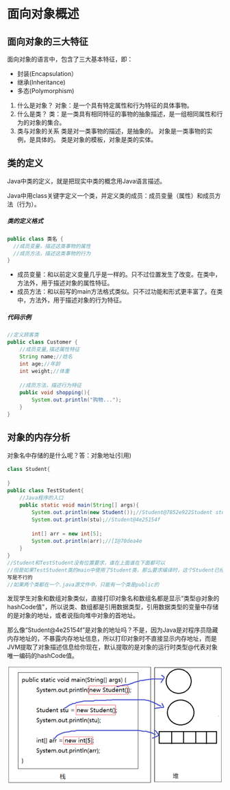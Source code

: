 # 面向对象概述

## 面向对象的三大特征

面向对象的语言中，包含了三大基本特征，即：

-   封装(Encapsulation）
-   继承(Inheritance)
-   多态(Polymorphism)

1.  什么是对象？
    对象：是一个具有特定属性和行为特征的具体事物。
2.  什么是类？
    类：是一类具有相同特征的事物的抽象描述，是一组相同属性和行为的对象的集合。
3.  类与对象的关系
    类是对一类事物的描述，是抽象的。
    对象是一类事物的实例，是具体的。
    类是对象的模板，对象是类的实体。



## 类的定义  

Java中类的定义，就是把现实中类的概念用Java语言描述。

Java中用class关键字定义一个类，并定义类的成员：成员变量（属性）和成员方法（行为）。

##### 类的定义格式

```java
public class 类名 {
  //成员变量，描述这类事物的属性
  //成员方法，描述这类事物的行为
}
```

-   成员变量：和以前定义变量几乎是一样的。只不过位置发生了改变。在类中，方法外，用于描述对象的属性特征。
-   成员方法：和以前写的main方法格式类似。只不过功能和形式更丰富了。在类中，方法外，用于描述对象的行为特征。

##### 代码示例

```java
//定义顾客类
public class Customer {
    //成员变量,描述属性特征
    String name;//姓名
    int age;//年龄
    int weight;//体重
    
    //成员方法，描述行为特征
    public void shopping(){
        System.out.println("购物...");
    }
}
```



## 对象的内存分析

对象名中存储的是什么呢？答：对象地址(引用)

```java
class Student{
    
}
public class TestStudent{
    //Java程序的入口
    public static void main(String[] args){
        System.out.println(new Student());//Student@7852e922Student stu = new Student();
        System.out.println(stu);//Student@4e25154f
        
        int[] arr = new int[5];
        System.out.println(arr);//[I@70dea4e
    }
}
//Student和TestStudent没有位置要求，谁在上面谁在下面都可以
//但是如果TestStudent类的main中使用了Student类，那么要求编译时，这个Student已经写好了，不
写是不行的
//如果两个类都在一个.java源文件中，只能有一个类是public的
```

发现学生对象和数组对象类似，直接打印对象名和数组名都是显示“类型@对象的hashCode值"，所以说类、数组都是引用数据类型，引用数据类型的变量中存储的是对象的地址，或者说指向堆中对象的首地址。

那么像“Student@4e25154f”是对象的地址吗？不是，因为Java是对程序员隐藏内存地址的，不暴露内存地址信息，所以打印对象时不直接显示内存地址，而是JVM提取了对象描述信息给你现在，默认提取的是对象的运行时类型@代表对象唯一编码的hashCode值。

![image.png](_images/1599107226348-3ed82e5e-9b87-41de-99c3-dc628fc39d15.png)